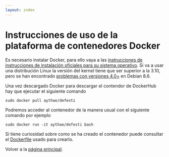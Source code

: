 ```yaml
---
layout: index
---
```


# Instrucciones de uso de la plataforma de contenedores Docker

Es necesario instalar Docker, para ello vaya a las [instrucciones de instrucciones de instalación oficiales para su sistema operativo](https://www.docker.com/products/docker). Si va a usar una distribución Linux la versión del kernel tiene que ser superior a la 3.10, pero se han encontrado [problemas con versiones 4.0+](https://github.com/AythaE/Ejercicios-CC16-17/blob/master/Virtualizacion_ligera_usando_contenedores/Ejercicio4.md#ejercicio-4) en Debian 8.6.

Una vez descargado Docker para descargar el contendor de DockerHub hay que ejecutar el siguiente comando

```
sudo docker pull aythae/defesti
```

Podremos acceder al contenedor de la manera usual con el siguiente comando por ejemplo

```
sudo docker run -it aythae/defesti bash
```

Si tiene curiosidad sobre como se ha creado el contenedor puede consultar el [Dockerfile](https://github.com/AythaE/DeFesti/blob/master/Dockerfile) usado para crearlo.


Volver a la [página principal](index).

